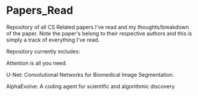 # Papers_Read
Repository of all CS Related papers I've read and my thoughts/breakdown of the paper. Note the paper's belong to their respective authors and this is simply a track of everything I've read.

Repository currently includes:

Attention is all you need. 

U-Net: Convolutional Networks for Biomedical Image Segmentation.

AlphaEvolve: A coding agent for scientific and algorithmic discovery
